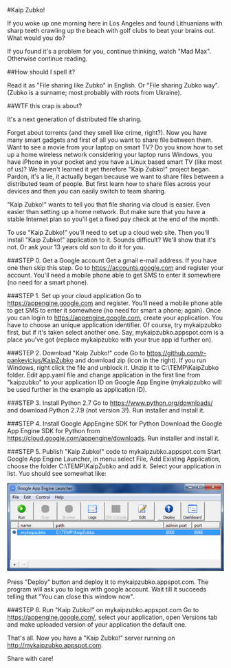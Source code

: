 #Kaip Zubko!

If you woke up one morning here in Los Angeles and found Lithuanians with sharp teeth crawling up the beach with golf clubs to beat your brains out. What would you do?

If you found it's a problem for you, continue thinking, watch "Mad Max". Otherwise continue reading.

##How should I spell it?

Read it as "File sharing like Zubko" in English. Or "File sharing Zubko way". (Zubko is a surname; most probably with roots from Ukraine).

##WTF this crap is about?

It's a next generation of distributed file sharing.

Forget about torrents (and they smell like crime, right?). Now you have many smart gadgets and first of all you want to share file between them. Want to see a movie from your laptop on smart TV? Do you know how to set up a home wireless network considering your laptop runs Windows, you have iPhone in your pocket and you have a Linux based smart TV (like most of us)? We haven't learned it yet therefore "Kaip Zubko!" project began. Pardon, it's a lie, it actually began because we want to share files between a distributed team of people. But first learn how to share files across your devices and then you can easily switch to team sharing.

"Kaip Zubko!" wants to tell you that file sharing via cloud is easier. Even easier than setting up a home network. But make sure that you have a stable Internet plan so you'll get a fixed pay check at the end of the month.

To use "Kaip Zubko!" you'll need to set up a cloud web site. Then you'll install "Kaip Zubko!" application to it. Sounds difficult? We'll show that it's not. Or ask your 13 years old son to do it for you.

###STEP 0. Get a Google account
Get a gmail e-mail address. If you have one then skip this step.
Go to https://accounts.google.com and register your account. You'll need a mobile phone able to get SMS to enter it somewhere (no need for a smart phone).

###STEP 1. Set up your cloud application
Go to https://appengine.google.com and register. You'll need a mobile phone able to get SMS to enter it somewhere (no need for smart a phone; again).
Once you can login to https://appengine.google.com, create your application. You have to choose an unique application identifier. Of course, try mykaipzubko first, but if it's taken select another one. Say, mykaipzubko.appspot.com is a place you've got (replace mykaipzubko with your true app id further on).

###STEP 2. Download "Kaip Zubko!" code
Go to https://github.com/r-pankevicius/KaipZubko and download zip (icon in the right). If you run Windows, right click the file and unblock it.
Unzip it to C:\TEMP\KaipZubko folder.
Edit app.yaml file and change application in the first line from "kaipzubko" to your application ID on Google App Engine (mykaipzubko will be used further in the example as application ID).

###STEP 3. Install Python 2.7
Go to https://www.python.org/downloads/ and download Python 2.7.9 (not version 3!). Run installer and install it.

###STEP 4. Install Google AppEngine SDK for Python
Download the Google App Engine SDK for Python from https://cloud.google.com/appengine/downloads. Run installer and install it.

###STEP 5. Publish "Kaip Zubko!" code to mykaipzubko.appspot.com
Start Google App Engine Launcher, in menu select File, Add Existing Application, choose the folder C:\TEMP\KaipZubko and add it. Select your application in list. Yuo should see somewhat like:

![alt text](https://github.com/r-pankevicius/KaipZubko/blob/master/doc/img/gae-launcher.png "Title")

Press "Deploy" button and deploy it to mykaipzubko.appspot.com. The program will ask you to login with google account. Wait till it succeeds telling that "You can close this window now".

###STEP 6. Run "Kaip Zubko!" on mykaipzubko.appspot.com
Go to https://appengine.google.com/, select your application, open Versions tab and make uploaded version of your application the default one.

That's all. Now you have a "Kaip Zubko!" server running on http://mykaipzubko.appspot.com.

Share with care!
